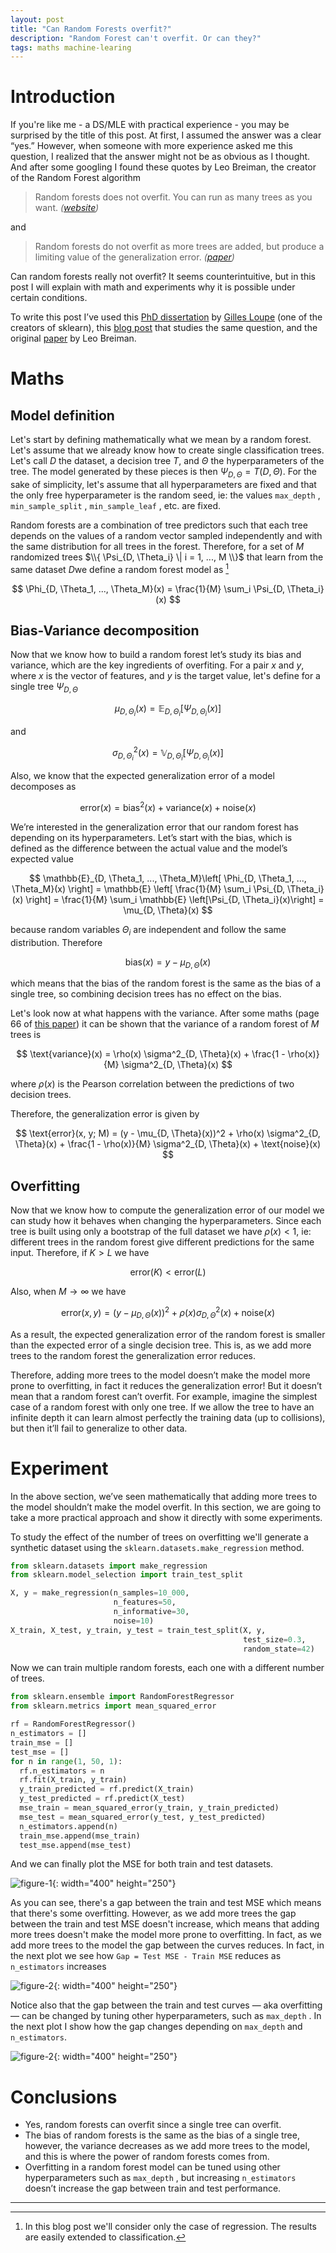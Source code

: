 ```yaml
---
layout: post
title: "Can Random Forests overfit?"
description: "Random Forest can't overfit. Or can they?"
tags: maths machine-learing
---
```


# Introduction

If you're like me - a DS/MLE with practical experience - you may be surprised by the title of this post. At first, I assumed the answer was a clear “yes.” However, when someone with more experience asked me this question, I realized that the answer might not be as obvious as I thought. And after some googling I found these quotes by Leo Breiman, the creator of the Random Forest algorithm

>Random forests does not overfit. You can run as many trees as you want.
>*([website](https://www.stat.berkeley.edu/~breiman/RandomForests/cc_home.htm#remarks))*

and 

>Random forests do not overfit as more trees are added, but produce a limiting value of the generalization error.
>*([paper](https://www.stat.berkeley.edu/~breiman/randomforest2001.pdf))*

Can random forests really not overfit? It seems counterintuitive, but in this post I will explain with math and experiments why it is possible under certain conditions.

To write this post I’ve used this [PhD dissertation](https://arxiv.org/pdf/1407.7502.pdf) by [Gilles Loupe](https://glouppe.github.io/) (one of the creators of sklearn), this [blog post](https://mljar.com/blog/random-forest-overfitting/) that studies the same question, and the original [paper](https://www.stat.berkeley.edu/~breiman/randomforest2001.pdf) by Leo Breiman.

# Maths

## Model definition

Let's start by defining mathematically what we mean by a random forest. Let's assume that we already know how to create single classification trees. Let's call $D$ the dataset, a decision tree $T$, and $\Theta$ the hyperparameters of the tree. The model generated by these pieces is then $\Psi_{D, \Theta} = T(D, \Theta)$.  For the sake of simplicity, let's assume that all hyperparameters are fixed and that the only free hyperparameter is the random seed, ie: the values `max_depth` , `min_sample_split` , `min_sample_leaf` , etc. are fixed.

Random forests are a combination of tree predictors such that each tree depends on the values of a random vector sampled independently and with the same distribution for all trees in the forest. Therefore, for a set of $M$ randomized trees $\\{ \Psi_{D, \Theta_i} \| i = 1, ..., M \\}$ that learn from the same dataset $D$we define a random forest model as [^1]

$$
\Phi_{D, \Theta_1, ..., \Theta_M}(x) = \frac{1}{M} \sum_i \Psi_{D, \Theta_i}(x)
$$

## Bias-Variance decomposition

Now that we know how to build a random forest let’s study its bias and variance, which are the key ingredients of overfiting. For a pair $x$ and $y$, where $x$ is the vector of features, and $y$ is the target value, let's define for a single tree $\Psi_{D, \Theta}$

$$
\mu_{D, \Theta_i}(x) = \mathbb{E}_{D, \Theta_i} \left[\Psi_{D, \Theta_i}(x)\right]
$$

and 

$$
\sigma^2_{D, \Theta_i}(x) = \mathbb{V}_{D, \Theta_i} \left[\Psi_{D, \Theta_i}(x)\right]
$$

Also, we know that the expected generalization error of a model decomposes as 

$$
\text{error}(x) = \text{bias}^2(x) + \text{variance}(x) + \text{noise}(x)
$$

We’re interested in the generalization error that our random forest has depending on its hyperparameters. Let’s start with the bias, which is defined as the difference between the actual value and the model’s expected value

$$
\mathbb{E}_{D, \Theta_1, ..., \Theta_M}\left[ \Phi_{D, \Theta_1, ..., \Theta_M}(x) \right] = \mathbb{E} \left[ \frac{1}{M} \sum_i \Psi_{D, \Theta_i}(x) \right] = \frac{1}{M} \sum_i \mathbb{E} \left[\Psi_{D, \Theta_i}(x)\right] = \mu_{D, \Theta}(x)
$$

because random variables $\Theta_i$ are independent and follow the same distribution. Therefore

$$
\text{bias}(x) = y - \mu_{D, \Theta}(x)
$$

which means that the bias of the random forest is the same as the bias of a single tree, so combining decision trees has no effect on the bias.

Let's look now at what happens with the variance. After some maths (page 66 of [this paper](https://arxiv.org/pdf/1407.7502.pdf)) it can be shown that the variance of a random forest of $M$ trees is

$$
\text{variance}(x) = \rho(x) \sigma^2_{D, \Theta}(x) + \frac{1 - \rho(x)}{M} \sigma^2_{D, \Theta}(x)
$$

where $\rho(x)$ is the Pearson correlation between the predictions of two decision trees. 

Therefore, the generalization error is given by


$$
\text{error}(x, y; M) = (y - \mu_{D, \Theta}(x))^2 + \rho(x) \sigma^2_{D, \Theta}(x) + \frac{1 - \rho(x)}{M} \sigma^2_{D, \Theta}(x) + \text{noise}(x)
$$

## Overfitting

Now that we know how to compute the generalization error of our model we can study how it behaves when changing the hyperparameters. Since each tree is built using only a bootstrap of the full dataset we have $\rho(x) < 1$, ie: different trees in the random forest give different predictions for the same input. Therefore, if $K > L$ we have

$$
\text{error}(K) < \text{error}(L)
$$

Also, when $M \to \infty$  we have

$$
\text{error}(x, y) = (y - \mu_{D, \Theta}(x))^2 + \rho(x) \sigma^2_{D, \Theta}(x) + \text{noise}(x)
$$

As a result, the expected generalization error of the random forest is smaller than the expected error of a single decision tree. This is, as we add more trees to the random forest the generalization error reduces.

Therefore, adding more trees to the model doesn’t make the model more prone to overfitting, in fact it reduces the generalization error! But it doesn’t mean that a random forest can’t overfit. For example, imagine the simplest case of a random forest with only one tree. If we allow the tree to have an infinite depth it can learn almost perfectly the training data (up to collisions), but then it’ll fail to generalize to other data.


# Experiment

In the above section, we’ve seen mathematically that adding more trees to the model shouldn’t make the model overfit. In this section, we are going to take a more practical approach and show it directly with some experiments.

To study the effect of the number of trees on overfitting we'll generate a synthetic dataset using the `sklearn.datasets.make_regression` method.


```python
from sklearn.datasets import make_regression
from sklearn.model_selection import train_test_split

X, y = make_regression(n_samples=10_000, 
                       n_features=50, 
                       n_informative=30, 
                       noise=10)
X_train, X_test, y_train, y_test = train_test_split(X, y, 
                                                    test_size=0.3,
                                                    random_state=42)
```

Now we can train multiple random forests, each one with a different number of trees.


```python
from sklearn.ensemble import RandomForestRegressor
from sklearn.metrics import mean_squared_error

rf = RandomForestRegressor()
n_estimators = []
train_mse = []
test_mse = []
for n in range(1, 50, 1):
  rf.n_estimators = n
  rf.fit(X_train, y_train)
  y_train_predicted = rf.predict(X_train)
  y_test_predicted = rf.predict(X_test)
  mse_train = mean_squared_error(y_train, y_train_predicted)
  mse_test = mean_squared_error(y_test, y_test_predicted)
  n_estimators.append(n)
  train_mse.append(mse_train)
  test_mse.append(mse_test)
```


And we can finally plot the MSE for both train and test datasets.

![figure-1](/docs/random-forest-overfit/mse-vs-estimators.svg){: width="400" height="250"}

As you can see, there's a gap between the train and test MSE which means that there's some overfitting. However, as we add more trees the gap between the train and test MSE doesn't increase, which means that adding more trees doesn't make the model more prone to overfitting. In fact, as we add more trees to the model the gap between the curves reduces. In fact, in the next plot we see how `Gap = Test MSE - Train MSE` reduces as `n_estimators` increases

![figure-2](/docs/random-forest-overfit/gap-vs-estimators.svg){: width="400" height="250"}

Notice also that the gap between the train and test curves — aka overfitting — can be changed by tuning other hyperparameters, such as `max_depth` . In the next plot I show how the gap changes depending on `max_depth` and `n_estimators`.

![figure-2](/docs/random-forest-overfit/gap-vs-max-depth.svg){: width="400" height="250"}

# Conclusions

- Yes, random forests can overfit since a single tree can overfit.
- The bias of random forests is the same as the bias of a single tree, however, the variance decreases as we add more trees to the model, and this is where the power of random forests comes from.
- Overfitting in a random forest model can be tuned using other hyperparameters such as `max_depth` , but increasing `n_estimators` doesn’t increase the gap between train and test performance.
---

[^1]: In this blog post we'll consider only the case of regression. The results are easily extended to classification.
